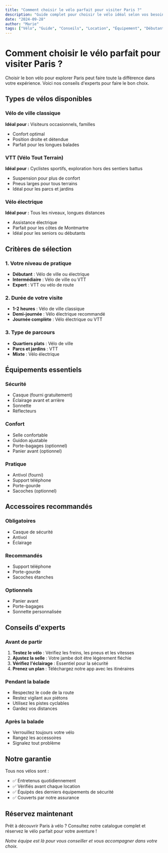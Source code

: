 ```yaml
---
title: "Comment choisir le vélo parfait pour visiter Paris ?"
description: "Guide complet pour choisir le vélo idéal selon vos besoins et votre style de visite de Paris."
date: "2024-09-28"
author: "Marie"
tags: ["Vélo", "Guide", "Conseils", "Location", "Équipement", "Débutant"]
---
```


# Comment choisir le vélo parfait pour visiter Paris ?

Choisir le bon vélo pour explorer Paris peut faire toute la différence dans votre expérience. Voici nos conseils d'experts pour faire le bon choix.

## Types de vélos disponibles

### Vélo de ville classique

**Idéal pour :** Visiteurs occasionnels, familles

- Confort optimal
- Position droite et détendue
- Parfait pour les longues balades

### VTT (Vélo Tout Terrain)

**Idéal pour :** Cyclistes sportifs, exploration hors des sentiers battus

- Suspension pour plus de confort
- Pneus larges pour tous terrains
- Idéal pour les parcs et jardins

### Vélo électrique

**Idéal pour :** Tous les niveaux, longues distances

- Assistance électrique
- Parfait pour les côtes de Montmartre
- Idéal pour les seniors ou débutants

## Critères de sélection

### 1. Votre niveau de pratique

- **Débutant** : Vélo de ville ou électrique
- **Intermédiaire** : Vélo de ville ou VTT
- **Expert** : VTT ou vélo de route

### 2. Durée de votre visite

- **1-2 heures** : Vélo de ville classique
- **Demi-journée** : Vélo électrique recommandé
- **Journée complète** : Vélo électrique ou VTT

### 3. Type de parcours

- **Quartiers plats** : Vélo de ville
- **Parcs et jardins** : VTT
- **Mixte** : Vélo électrique

## Équipements essentiels

### Sécurité

- Casque (fourni gratuitement)
- Éclairage avant et arrière
- Sonnette
- Réflecteurs

### Confort

- Selle confortable
- Guidon ajustable
- Porte-bagages (optionnel)
- Panier avant (optionnel)

### Pratique

- Antivol (fourni)
- Support téléphone
- Porte-gourde
- Sacoches (optionnel)

## Accessoires recommandés

### Obligatoires

- Casque de sécurité
- Antivol
- Éclairage

### Recommandés

- Support téléphone
- Porte-gourde
- Sacoches étanches

### Optionnels

- Panier avant
- Porte-bagages
- Sonnette personnalisée

## Conseils d'experts

### Avant de partir

1. **Testez le vélo** : Vérifiez les freins, les pneus et les vitesses
2. **Ajustez la selle** : Votre jambe doit être légèrement fléchie
3. **Vérifiez l'éclairage** : Essentiel pour la sécurité
4. **Prenez un plan** : Téléchargez notre app avec les itinéraires

### Pendant la balade

- Respectez le code de la route
- Restez vigilant aux piétons
- Utilisez les pistes cyclables
- Gardez vos distances

### Après la balade

- Verrouillez toujours votre vélo
- Rangez les accessoires
- Signalez tout problème

## Notre garantie

Tous nos vélos sont :

- ✅ Entretenus quotidiennement
- ✅ Vérifiés avant chaque location
- ✅ Équipés des derniers équipements de sécurité
- ✅ Couverts par notre assurance

## Réservez maintenant

Prêt à découvrir Paris à vélo ? Consultez notre catalogue complet et réservez le vélo parfait pour votre aventure !

_Notre équipe est là pour vous conseiller et vous accompagner dans votre choix._
